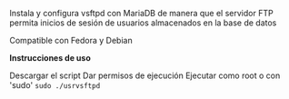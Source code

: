Instala y configura vsftpd con MariaDB de manera que el servidor FTP permita inicios de sesión de usuarios almacenados en la base de datos

Compatible con Fedora y Debian

<b>Instrucciones de uso</b>

Descargar el script
Dar permisos de ejecución
Ejecutar como root o con 'sudo'
    `sudo ./usrvsftpd`
